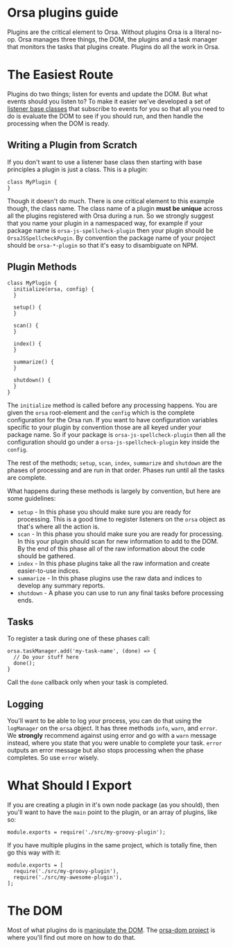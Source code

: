 # Orsa plugins guide

Plugins are the critical element to Orsa. Without plugins Orsa is a literal no-op. Orsa manages three things, the DOM, the plugins and a task manager that monitors the tasks that plugins create. Plugins do all the work in Orsa.

# The Easiest Route

Plugins do two things; listen for events and update the DOM. But what events should you listen to? To make it easier we've developed a set of [listener base classes](https://github.com/orsa-actual/orsa/tree/master/packages/orsa-listeners) that subscribe to events for you so that all you need to do is evaluate the DOM to see if you should run, and then handle the processing when the DOM is ready.

## Writing a Plugin from Scratch

If you don't want to use a listener base class then starting with base principles a plugin is just a class. This is a plugin:

```
class MyPlugin {
}
```

Though it doesn't do much. There is one critical element to this example though, the class name. The class name of a plugin **must be unique** across all the plugins registered with Orsa during a run. So we strongly suggest that you name your plugin in a namespaced way, for example if your package name is `orsa-js-spellcheck-plugin` then your plugin should be `OrsaJSSpellcheckPugin`. By convention the package name of your project should be `orsa-*-plugin` so that it's easy to disambiguate on NPM.

## Plugin Methods

```
class MyPlugin {
  initialize(orsa, config) {
  }

  setup() {
  }

  scan() {
  }

  index() {
  }

  summarize() {
  }

  shutdown() {
  }
}
```

The `initialize` method is called before any processing happens. You are given the `orsa` root-element and the `config` which is the complete configuration for the Orsa run. If you want to have configuration variables specific to your plugin by convention those are all keyed under your package name. So if your package is `orsa-js-spellcheck-plugin` then all the configuration should go under a `orsa-js-spellcheck-plugin` key inside the `config`.

The rest of the methods; `setup`, `scan`, `index`, `summarize` and `shutdown` are the phases of processing and are run in that order. Phases run until all the tasks are complete.

What happens during these methods is largely by convention, but here are some guidelines:

* `setup` - In this phase you should make sure you are ready for processing. This is a good time to register listeners on the `orsa` object as that's where all the action is.
* `scan` - In this phase you should make sure you are ready for processing. In this your plugin should scan for new information to add to the DOM. By the end of this phase all of the raw information about the code should be gathered.
* `index` - In this phase plugins take all the raw information and create easier-to-use indices.
* `summarize` - In this phase plugins use the raw data and indices to develop any summary reports.
* `shutdown` - A phase you can use to run any final tasks before processing ends.

## Tasks

To register a task during one of these phases call:

```
orsa.taskManager.add('my-task-name', (done) => {
  // Do your stuff here
  done();
}
```

Call the `done` callback only when your task is completed.

## Logging

You'll want to be able to log your process, you can do that using the `logManager` on the `orsa` object. It has three methods `info`, `warn`, and `error`. We **strongly** recommend against using error and go with a `warn` message instead, where you state that you were unable to complete your task. `error` outputs an error message but also stops processing when the phase completes. So use `error` wisely.

# What Should I Export

If you are creating a plugin in it's own node package (as you should), then you'll want to have the `main` point to the plugin, or an array of plugins, like so:

```
module.exports = require('./src/my-groovy-plugin');
```

If you have multiple plugins in the same project, which is totally fine, then go this way with it:

```
module.exports = [
  require('./src/my-groovy-plugin'),
  require('./src/my-awesome-plugin'),
];
```

# The DOM

Most of what plugins do is [manipulate the DOM](
https://github.com/orsa-actual/orsa/tree/master/packages/orsa-dom
). The [orsa-dom project](
https://github.com/orsa-actual/orsa/tree/master/packages/orsa-dom
) is where you'll find out more on how to do that.
